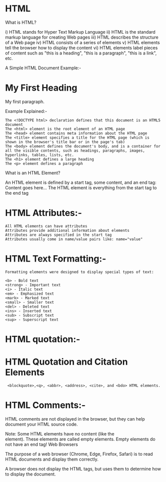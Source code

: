 # HTML
What is HTML?

   i) HTML stands for Hyper Text Markup Language
   ii) HTML is the standard markup language for creating Web pages
  iii) HTML describes the structure of a Web page
   iv) HTML consists of a series of elements
    v) HTML elements tell the browser how to display the content
   vi) HTML elements label pieces of content such as "this is a heading", "this is a paragraph", "this is a link", etc.

A Simple HTML Document Example:-
<!DOCTYPE html>
<html>
<head>
<title>Page Title</title>
</head>
<body>

<h1>My First Heading</h1>
<p>My first paragraph.</p>

</body>
</html>

Example Explained:-

    The <!DOCTYPE html> declaration defines that this document is an HTML5 document
    The <html> element is the root element of an HTML page
    The <head> element contains meta information about the HTML page
    The <title> element specifies a title for the HTML page (which is shown in the browser's title bar or in the page's tab)
    The <body> element defines the document's body, and is a container for all the visible contents, such as headings, paragraphs, images, hyperlinks, tables, lists, etc.
    The <h1> element defines a large heading
    The <p> element defines a paragraph

What is an HTML Element?

An HTML element is defined by a start tag, some content, and an end tag:
<tagname> Content goes here... </tagname>
The HTML element is everything from the start tag to the end tag

# HTML Attributes:-

    All HTML elements can have attributes
    Attributes provide additional information about elements
    Attributes are always specified in the start tag
    Attributes usually come in name/value pairs like: name="value"

 # HTML Text Formatting:-
    Formatting elements were designed to display special types of text:

    <b> - Bold text
    <strong> - Important text
    <i> - Italic text
    <em> - Emphasized text
    <mark> - Marked text
    <small> - Smaller text
    <del> - Deleted text
    <ins> - Inserted text
    <sub> - Subscript text
    <sup> - Superscript text

# HTML quotation:-
# HTML Quotation and Citation Elements
     <blockquote>,<q>, <abbr>, <address>, <cite>, and <bdo> HTML elements.

# HTML Comments:-
  HTML comments are not displayed in the browser, but they can help document your HTML source code.
    <!-- Write your comments here -->


    



Note: Some HTML elements have no content (like the <br> element). These elements are called empty elements. Empty elements do not have an end tag!
Web Browsers

The purpose of a web browser (Chrome, Edge, Firefox, Safari) is to read HTML documents and display them correctly.

A browser does not display the HTML tags, but uses them to determine how to display the document.
